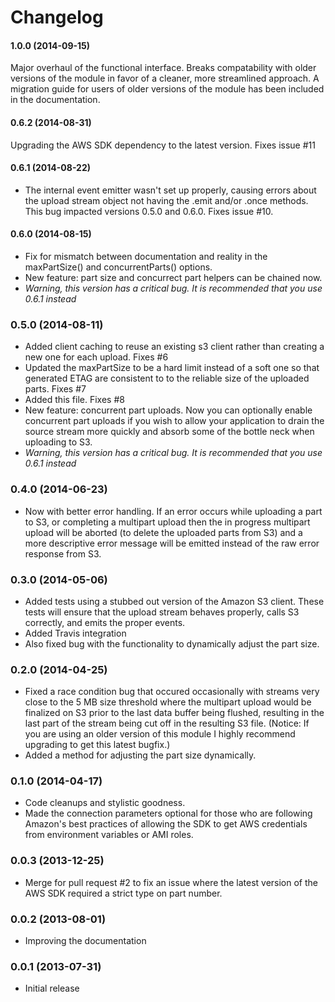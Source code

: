 Changelog
=========

#### 1.0.0 (2014-09-15)

Major overhaul of the functional interface. Breaks compatability with older versions of the module in favor of a cleaner, more streamlined approach. A migration guide for users of older versions of the module has been included in the documentation.

#### 0.6.2 (2014-08-31)

Upgrading the AWS SDK dependency to the latest version. Fixes issue #11

#### 0.6.1 (2014-08-22)

* The internal event emitter wasn't set up properly, causing errors about the upload stream object not having the .emit and/or .once methods. This bug impacted versions 0.5.0 and 0.6.0. Fixes issue #10.

#### 0.6.0 (2014-08-15)

* Fix for mismatch between documentation and reality in the maxPartSize() and concurrentParts() options.
* New feature: part size and concurrect part helpers can be chained now.
* *Warning, this version has a critical bug. It is recommended that you use 0.6.1 instead*

### 0.5.0 (2014-08-11)

* Added client caching to reuse an existing s3 client rather than creating a new one for each upload. Fixes #6
* Updated the maxPartSize to be a hard limit instead of a soft one so that generated ETAG are consistent to to the reliable size of the uploaded parts. Fixes #7
* Added this file. Fixes #8
* New feature: concurrent part uploads. Now you can optionally enable concurrent part uploads if you wish to allow your application to drain the source stream more quickly and absorb some of the bottle neck when uploading to S3.
* *Warning, this version has a critical bug. It is recommended that you use 0.6.1 instead*

### 0.4.0 (2014-06-23)

* Now with better error handling. If an error occurs while uploading a part to S3, or completing a multipart upload then the in progress multipart upload will be aborted (to delete the uploaded parts from S3) and a more descriptive error message will be emitted instead of the raw error response from S3.

### 0.3.0 (2014-05-06)

* Added tests using a stubbed out version of the Amazon S3 client. These tests will ensure that the upload stream behaves properly, calls S3 correctly, and emits the proper events.
* Added Travis integration
* Also fixed bug with the functionality to dynamically adjust the part size.

### 0.2.0 (2014-04-25)

* Fixed a race condition bug that occured occasionally with streams very close to the 5 MB size threshold where the multipart upload would be finalized on S3 prior to the last data buffer being flushed, resulting in the last part of the stream being cut off in the resulting S3 file. (Notice: If you are using an older version of this module I highly recommend upgrading to get this latest bugfix.)
* Added a method for adjusting the part size dynamically.

### 0.1.0 (2014-04-17)

* Code cleanups and stylistic goodness.
* Made the connection parameters optional for those who are following Amazon's best practices of allowing the SDK to get AWS credentials from environment variables or AMI roles.

### 0.0.3 (2013-12-25)

* Merge for pull request #2 to fix an issue where the latest version of the AWS SDK required a strict type on part number.

### 0.0.2 (2013-08-01)

* Improving the documentation

### 0.0.1 (2013-07-31)

* Initial release
